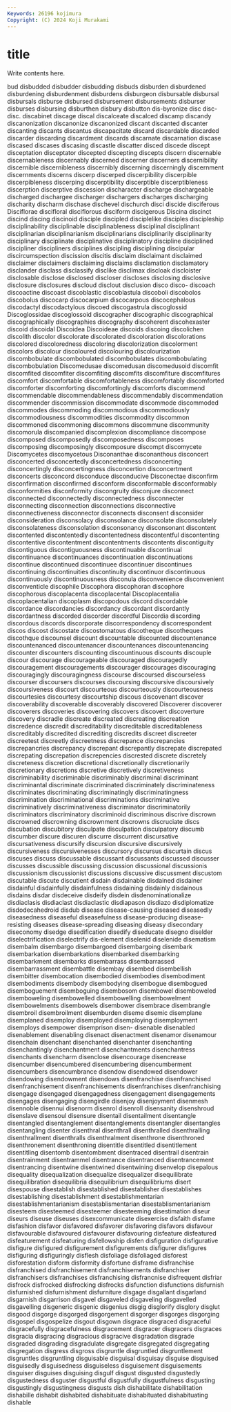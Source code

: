 ```yaml
---
Keywords: 26196 kojimura
Copyright: (C) 2024 Koji Murakami
---
```


# title

Write contents here.



bud disbudded
disbudder disbudding disbuds disburden disburdened disburdening disburdenment disburdens disburgeon disbursable
disbursal disbursals disburse disbursed disbursement disbursements disburser disburses disbursing disburthen
disbury disbutton dis-byronize disc disc- disc. discabinet discage discal discalceate
discalced discamp discandy discanonization discanonize discanonized discant discanted discanter discanting
discants discantus discapacitate discard discardable discarded discarder discarding discardment discards
discarnate discarnation discase discased discases discasing discastle discatter disced discede
discept disceptation disceptator discepted discepting discepts discern discernable discernableness discernably
discerned discerner discerners discernibility discernible discernibleness discernibly discerning discerningly discernment
discernments discerns discerp discerped discerpibility discerpible discerpibleness discerping discerptibility discerptible
discerptibleness discerption discerptive discession discharacter discharge dischargeable discharged dischargee discharger
dischargers discharges discharging discharity discharm dischase dischevel dischurch disci discide
disciferous Disciflorae discifloral disciflorous disciform discigerous Discina discinct discind discing
discinoid disciple discipled disciplelike disciples discipleship disciplinability disciplinable disciplinableness disciplinal
disciplinant disciplinarian disciplinarianism disciplinarians disciplinarily disciplinarity disciplinary disciplinate disciplinative disciplinatory
discipline disciplined discipliner discipliners disciplines discipling disciplining discipular discircumspection discission
discitis disclaim disclaimant disclaimed disclaimer disclaimers disclaiming disclaims disclamation disclamatory
disclander disclass disclassify disclike disclimax discloak discloister disclosable disclose disclosed
discloser discloses disclosing disclosive disclosure disclosures discloud disclout disclusion disco
disco- discoach discoactine discoast discoblastic discoblastula discoboli discobolos discobolus discocarp
discocarpium discocarpous discocephalous discodactyl discodactylous discoed discogastrula discoglossid Discoglossidae discoglossoid
discographer discographic discographical discographically discographies discography discoherent discohexaster discoid discoidal
Discoidea Discoideae discoids discoing discolichen discolith discolor discolorate discolorated discoloration
discolorations discolored discoloredness discoloring discolorization discolorment discolors discolour discoloured discolouring
discolourization discombobulate discombobulated discombobulates discombobulating discombobulation Discomedusae discomedusan discomedusoid discomfit
discomfited discomfiter discomfiting discomfits discomfiture discomfitures discomfort discomfortable discomfortableness discomfortably
discomforted discomforter discomforting discomfortingly discomforts discommend discommendable discommendableness discommendably discommendation
discommender discommission discommodate discommode discommoded discommodes discommoding discommodious discommodiously discommodiousness
discommodities discommodity discommon discommoned discommoning discommons discommune discommunity discomorula discompanied
discomplexion discompliance discompose discomposed discomposedly discomposedness discomposes discomposing discomposingly discomposure
discompt discomycete Discomycetes discomycetous Disconanthae disconanthous disconcert disconcerted disconcertedly disconcertedness
disconcerting disconcertingly disconcertingness disconcertion disconcertment disconcerts disconcord disconduce disconducive Disconectae
disconfirm disconfirmation disconfirmed disconform disconformable disconformably disconformities disconformity discongruity disconjure
disconnect disconnected disconnectedly disconnectedness disconnecter disconnecting disconnection disconnections disconnective disconnectiveness
disconnector disconnects disconsent disconsider disconsideration disconsolacy disconsolance disconsolate disconsolately disconsolateness
disconsolation disconsonancy disconsonant discontent discontented discontentedly discontentedness discontentful discontenting discontentive
discontentment discontentments discontents discontiguity discontiguous discontiguousness discontinuable discontinual discontinuance discontinuances
discontinuation discontinuations discontinue discontinued discontinuee discontinuer discontinues discontinuing discontinuities discontinuity
discontinuor discontinuous discontinuously discontinuousness disconula disconvenience disconvenient disconventicle discophile Discophora
discophoran discophore discophorous discoplacenta discoplacental Discoplacentalia discoplacentalian discoplasm discopodous discord
discordable discordance discordancies discordancy discordant discordantly discordantness discorded discorder discordful
Discordia discording discordous discords discorporate discorrespondency discorrespondent discos discost discostate
discostomatous discotheque discotheques discothque discounsel discount discountable discounted discountenance discountenanced
discountenancer discountenances discountenancing discounter discounters discounting discountinuous discounts discouple discour
discourage discourageable discouraged discouragedly discouragement discouragements discourager discourages discouraging discouragingly
discouragingness discourse discoursed discourseless discourser discoursers discourses discoursing discoursive discoursively
discoursiveness discourt discourteous discourteously discourteousness discourtesies discourtesy discourtship discous discovenant
discover discoverability discoverable discoverably discovered Discoverer discoverer discoverers discoveries discovering
discovers discovert discoverture discovery discradle discreate discreated discreating discreation discredence
discredit discreditability discreditable discreditableness discreditably discredited discrediting discredits discreet discreeter
discreetest discreetly discreetness discrepance discrepancies discrepancries discrepancy discrepant discrepantly discrepate
discrepated discrepating discrepation discrepencies discrested discrete discretely discreteness discretion discretional
discretionally discretionarily discretionary discretions discretive discretively discretiveness discriminability discriminable discriminably
discriminal discriminant discriminantal discriminate discriminated discriminately discriminateness discriminates discriminating discriminatingly
discriminatingness discrimination discriminational discriminations discriminative discriminatively discriminativeness discriminator discriminatorily discriminators
discriminatory discriminoid discriminous discrive discrown discrowned discrowning discrownment discrowns discruciate
discs discubation discubitory disculpate disculpation disculpatory discumb discumber discure discuren
discurre discurrent discursative discursativeness discursify discursion discursive discursively discursiveness discursivenesses
discursory discursus discurtain discus discuses discuss discussable discussant discussants discussed
discusser discusses discussible discussing discussion discussional discussionis discussionism discussionist discussions
discussive discussment discustom discutable discute discutient disdain disdainable disdained disdainer
disdainful disdainfully disdainfulness disdaining disdainly disdainous disdains disdar disdeceive disdeify
disdein disdenominationalize disdiaclasis disdiaclast disdiaclastic disdiapason disdiazo disdiplomatize disdodecahedroid disdub
disease disease-causing diseased diseasedly diseasedness diseaseful diseasefulness disease-producing disease-resisting diseases
disease-spreading diseasing diseasy disecondary diseconomy disedge disedification disedify diseducate disegno
diselder diselectrification diselectrify dis-element diselenid diselenide disematism disembalm disembargo disembargoed
disembargoing disembark disembarkation disembarkations disembarked disembarking disembarkment disembarks disembarrass disembarrassed
disembarrassment disembattle disembay disembed disembellish disembitter disembocation disembodied disembodies disembodiment
disembodiments disembody disembodying disembogue disembogued disemboguement disemboguing disembosom disembowel disemboweled
disemboweling disembowelled disembowelling disembowelment disembowelments disembowels disembower disembrace disembrangle disembroil
disembroilment disemburden diseme disemic disemplane disemplaned disemploy disemployed disemploying disemployment
disemploys disempower disemprison disen- disenable disenabled disenablement disenabling disenact disenactment
disenamor disenamour disenchain disenchant disenchanted disenchanter disenchanting disenchantingly disenchantment disenchantments
disenchantress disenchants disencharm disenclose disencourage disencrease disencumber disencumbered disencumbering disencumberment
disencumbers disencumbrance disendow disendowed disendower disendowing disendowment disendows disenfranchise disenfranchised
disenfranchisement disenfranchisements disenfranchises disenfranchising disengage disengaged disengagedness disengagement disengagements disengages
disengaging disengirdle disenjoy disenjoyment disenmesh disennoble disennui disenorm disenrol disenroll
disensanity disenshroud disenslave disensoul disensure disentail disentailment disentangle disentangled disentanglement
disentanglements disentangler disentangles disentangling disenter disenthral disenthrall disenthralled disenthralling disenthrallment
disenthralls disenthralment disenthrone disenthroned disenthronement disenthroning disentitle disentitled disentitlement disentitling
disentomb disentombment disentraced disentrail disentrain disentrainment disentrammel disentrance disentranced disentrancement
disentrancing disentwine disentwined disentwining disenvelop disepalous disequality disequalization disequalize disequalizer
disequilibrate disequilibration disequilibria disequilibrium disequilibriums disert disespouse disestablish disestablished disestablisher
disestablishes disestablishing disestablishment disestablishmentarian disestablishmentarianism disestablismentarian disestablismentarianism disesteem disesteemed disesteemer
disesteeming disestimation diseur diseurs diseuse diseuses disexcommunicate disexercise disfaith disfame
disfashion disfavor disfavored disfavorer disfavoring disfavors disfavour disfavourable disfavoured disfavourer
disfavouring disfeature disfeatured disfeaturement disfeaturing disfellowship disfen disfiguration disfigurative disfigure
disfigured disfigurement disfigurements disfigurer disfigures disfiguring disfiguringly disflesh disfoliage disfoliaged
disforest disforestation disform disformity disfortune disframe disfranchise disfranchised disfranchisement disfranchisements
disfranchiser disfranchisers disfranchises disfranchising disfrancnise disfrequent disfriar disfrock disfrocked disfrocking
disfrocks disfunction disfunctions disfurnish disfurnished disfurnishment disfurniture disgage disgallant disgarland
disgarnish disgarrison disgavel disgaveled disgaveling disgavelled disgavelling disgeneric disgenic disgenius
disgig disglorify disglory disglut disgood disgorge disgorged disgorgement disgorger disgorges
disgorging disgospel disgospelize disgout disgown disgrace disgraced disgraceful disgracefully disgracefulness
disgracement disgracer disgracers disgraces disgracia disgracing disgracious disgracive disgradation disgrade
disgraded disgrading disgradulate disgregate disgregated disgregating disgregation disgress disgross disgruntle
disgruntled disgruntlement disgruntles disgruntling disguisable disguisal disguisay disguise disguised disguisedly
disguisedness disguiseless disguisement disguisements disguiser disguises disguising disgulf disgust disgusted
disgustedly disgustedness disguster disgustful disgustfully disgustfulness disgusting disgustingly disgustingness disgusts
dish dishabilitate dishabilitation dishabille dishabit dishabited dishabituate dishabituated dishabituating dishable
